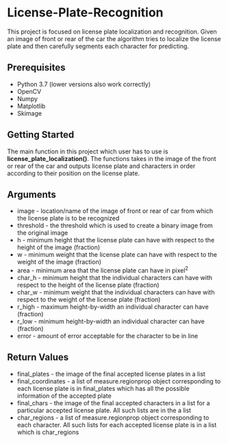 # License-Plate-Recognition
This project is focused on license plate localization and recognition. Given an image of front or rear of the car the algorithm tries to localize the license plate and then carefully segments each character for predicting.

## Prerequisites
* Python 3.7 (lower versions also work correctly)
* OpenCV
* Numpy
* Matplotlib
* Skimage

## Getting Started
The main function in this project which user has to use is **license_plate_localization()**. The functions takes in the image of the front or rear of the car and outputs license plate and characters in order according to their position on the license plate.

## Arguments
* image - location/name of the image of front or rear of car from which the license plate is to be recognized
* threshold - the threshold which is used to create a binary image from the original image
* h - minimum height that the license plate can have with respect to the height of the image (fraction)
* w - minimum weight that the license plate can have with respect to the weight of the image (fraction)
* area - minimum area that the license plate can have in pixel<sup>2</sup>
* char_h - minimum height that the individual characters can have with respect to the height of the license plate (fraction)
* char_w - minimum weight that the individual characters can have with respect to the weight of the license plate (fraction)
* r_high - maximum height-by-width an individual character can have (fraction)
* r_low - minimum height-by-width an individual character can have (fraction)
* error - amount of error acceptable for the character to be in line

## Return Values
* final_plates - the image of the final accepted license plates in a list
* final_coordinates - a list of measure.regionprop object corresponding to each license plate is in final_plates which has all the possible information of the accepted plate
* final_chars - the image of the final accepted characters in a list for a particular accepted license plate. All such lists are in the a list
* char_regions - a list of measure.regionprop object corresponding to each character. All such lists for each accepted license plate is in a list which is char_regions
